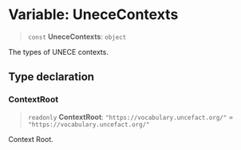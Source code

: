 # Variable: UneceContexts

> `const` **UneceContexts**: `object`

The types of UNECE contexts.

## Type declaration

### ContextRoot

> `readonly` **ContextRoot**: `"https://vocabulary.uncefact.org/"` = `"https://vocabulary.uncefact.org/"`

Context Root.
